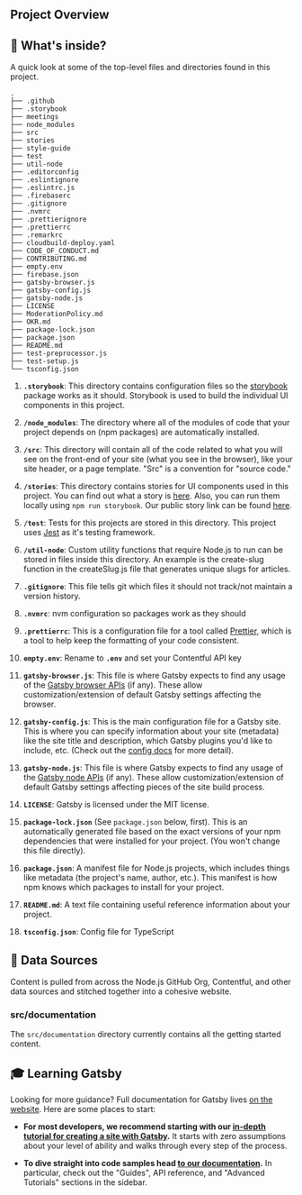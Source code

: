 ## Project Overview

## 🧐 What's inside?

A quick look at some of the top-level files and directories found in this project.

```console
.
├── .github
├── .storybook
├── meetings
├── node_modules
├── src
├── stories
├── style-guide
├── test
├── util-node
├── .editorconfig
├── .eslintignore
├── .eslintrc.js
├── .firebaserc
├── .gitignore
├── .nvmrc
├── .prettierignore
├── .prettierrc
├── .remarkrc
├── cloudbuild-deploy.yaml
├── CODE_OF_CONDUCT.md
├── CONTRIBUTING.md
├── empty.env
├── firebase.json
├── gatsby-browser.js
├── gatsby-config.js
├── gatsby-node.js
├── LICENSE
├── ModerationPolicy.md
├── OKR.md
├── package-lock.json
├── package.json
├── README.md
├── test-preprocessor.js
├── test-setup.js
└── tsconfig.json

```

1. **`.storybook`**: This directory contains configuration files so the [storybook](https://storybook.js.org/) package works as it should. Storybook is used to build the individual UI components in this project.

2. **`/node_modules`**: The directory where all of the modules of code that your project depends on (npm packages) are automatically installed.

3. **`/src`**: This directory will contain all of the code related to what you will see on the front-end of your site (what you see in the browser), like your site header, or a page template. "Src" is a convention for "source code."

4. **`/stories`**: This directory contains stories for UI components used in this project. You can find out what a story is [here](https://storybook.js.org/docs/react/get-started/whats-a-story). Also, you can run them locally using `npm run storybook`. Our public story link can be found [here](https://nodejs.dev/storybook).

5. **`/test`**: Tests for this projects are stored in this directory. This project uses [Jest](https://jestjs.io/) as it's testing framework.

6. **`/util-node`**: Custom utility functions that require Node.js to run can be stored in files inside this directory. An example is the create-slug function in the createSlug.js file that generates unique slugs for articles.

7. **`.gitignore`**: This file tells git which files it should not track/not maintain a version history.

8. **`.nvmrc`**: nvm configuration so packages work as they should

9. **`.prettierrc`**: This is a configuration file for a tool called [Prettier](https://prettier.io/), which is a tool to help keep the formatting of your code consistent.

10. **`empty.env`**: Rename to **`.env`** and set your Contentful API key

11. **`gatsby-browser.js`**: This file is where Gatsby expects to find any usage of the [Gatsby browser APIs](https://www.gatsbyjs.com/docs/browser-apis/) (if any). These allow customization/extension of default Gatsby settings affecting the browser.

12. **`gatsby-config.js`**: This is the main configuration file for a Gatsby site. This is where you can specify information about your site (metadata) like the site title and description, which Gatsby plugins you'd like to include, etc. (Check out the [config docs](https://www.gatsbyjs.com/docs/reference/config-files/gatsby-config/) for more detail).

13. **`gatsby-node.js`**: This file is where Gatsby expects to find any usage of the [Gatsby node APIs](https://www.gatsbyjs.com/docs/reference/config-files/gatsby-node/) (if any). These allow customization/extension of default Gatsby settings affecting pieces of the site build process.

14. **`LICENSE`**: Gatsby is licensed under the MIT license.

15. **`package-lock.json`** (See `package.json` below, first). This is an automatically generated file based on the exact versions of your npm dependencies that were installed for your project. (You won't change this file directly).

16. **`package.json`**: A manifest file for Node.js projects, which includes things like metadata (the project's name, author, etc.). This manifest is how npm knows which packages to install for your project.

17. **`README.md`**: A text file containing useful reference information about your project.

18. **`tsconfig.json`**: Config file for TypeScript

## 📝 Data Sources

Content is pulled from across the Node.js GitHub Org, Contentful, and other data sources and stitched together into a cohesive website.

### src/documentation

The `src/documentation` directory currently contains all the getting started content.

## 🎓 Learning Gatsby

Looking for more guidance? Full documentation for Gatsby lives [on the website](https://www.gatsbyjs.com/). Here are some places to start:

* **For most developers, we recommend starting with our [in-depth tutorial for creating a site with Gatsby](https://www.gatsbyjs.com/docs/tutorial/).** It starts with zero assumptions about your level of ability and walks through every step of the process.

* **To dive straight into code samples head [to our documentation](https://www.gatsbyjs.com/docs/).** In particular, check out the "Guides", API reference, and "Advanced Tutorials" sections in the sidebar.
